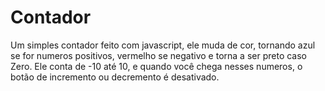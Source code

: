 # Contador

Um simples contador feito com javascript, ele muda de cor, tornando azul se for numeros positivos, vermelho se negativo e torna a ser preto caso Zero. Ele conta de -10 até 10, e quando você chega nesses numeros, o botão de incremento ou decremento é desativado.